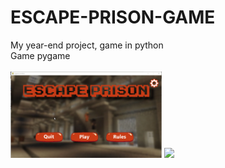 # ESCAPE-PRISON-GAME
My year-end project, game in python
<br/> Game pygame
<br/>
<br/>
<img src="IMG/gifmenu.gif" width="48%">
<img src="IMG/gif2.gif" width="48%">
